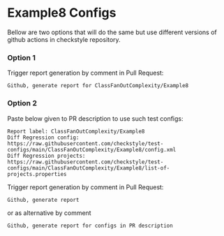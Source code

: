 # Example8 Configs

Bellow are two options that will do the same but use different versions
of github actions in checkstyle repository.


### Option 1
Trigger report generation by comment in Pull Request:
```
Github, generate report for ClassFanOutComplexity/Example8
```

### Option 2

Paste below given to PR description to use such test configs:
```
Report label: ClassFanOutComplexity/Example8
Diff Regression config: https://raw.githubusercontent.com/checkstyle/test-configs/main/ClassFanOutComplexity/Example8/config.xml
Diff Regression projects: https://raw.githubusercontent.com/checkstyle/test-configs/main/ClassFanOutComplexity/Example8/list-of-projects.properties
```

Trigger report generation by comment in Pull Request:
```
Github, generate report
```
or as alternative by comment
```
Github, generate report for configs in PR description
```
